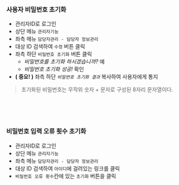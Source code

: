 ### 사용자 비밀번호 초기화

- 관리자ID로 로그인
- 상단 메뉴 `관리자기능`
- 좌측 메뉴 `담당자관리 - 담당자 정보관리`
- 대상 ID 검색하여 `수정` 버튼 클릭
- 좌측 하단 `비밀번호 초기화` 버튼 클릭
    - _비밀번호를 초기화 하시겠습니까?_ 예
    - _비밀번호 초기화 성공!_ 확인
- **( 중요! )** 좌측 하단 _`비밀번호 초기화 결과`_ 복사하여 사용자에게 통지
> 초기화된 비밀번호는 무작위 숫자 + 문자로 구성된 8자리 문자열이다.  

<br/>
<br/>
<br/>

### 비밀번호 입력 오류 횟수 초기화

- 관리자ID로 로그인
- 상단 메뉴 `관리자기능`
- 좌측 메뉴 `담당자관리 - 담당자 정보관리`
- 대상 ID 검색하여 `아이디`에 걸려있는 링크를 클릭
- `비밀번호 오류 횟수`칸에 있는 `초기화` 버튼을 클릭
